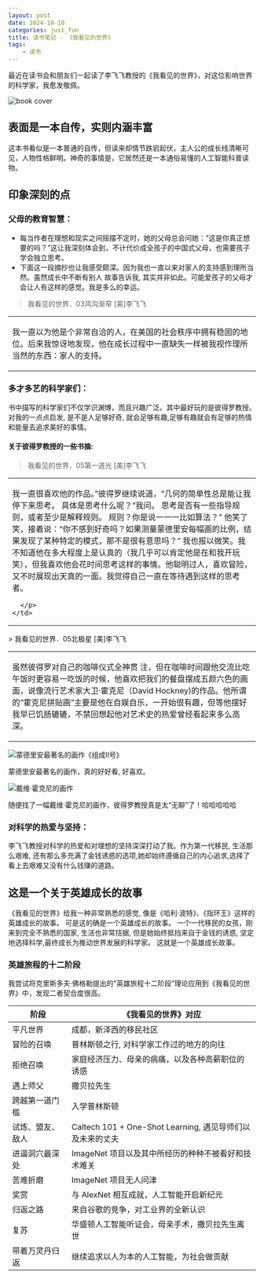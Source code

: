 ```yaml
---
layout: post
date: 2024-10-10
categories: just_fun
title: 读书笔记 - 《我看见的世界》
tags:
    - 读书
---
```



最近在读书会和朋友们一起读了李飞飞教授的《我看见的世界》，对这位影响世界的科学家，我愈发敬佩。


<img src="{{ site.baseurl }}/assets/blogimages/8.png" alt="book cover">

## 表面是一本自传，实则内涵丰富

这本书看似是一本普通的自传，但读来却情节跌宕起伏，主人公的成长线清晰可见，人物性格鲜明。神奇的事情是，它居然还是一本通俗易懂的人工智能科普读物。

## 印象深刻的点

### 父母的教育智慧： 
  * 每当作者在理想和现实之间摇摆不定时，她的父母总会问她：“这是你真正想要的吗？”这让我深刻体会到，不计代价成全孩子的中国式父母，也需要孩子学会独立思考。
  * 下面这一段摘抄也让我感受颇深。因为我也一直以来对家人的支持感到理所当然。虽然成长中不断有别人 故事告诉我, 其实并非如此。可能爱孩子的父母才会让人有这样的感觉。我是多么的幸运。
> 我看见的世界．03鸿沟渐窄 [美]李飞飞
<table>
  <tr>
    <td>
      <p>
我一直以为他是个非常自洽的人，在美国的社会秩序中拥有稳固的地位。后来我惊讶地发现，他在成长过程中一直缺失一样被我视作理所当然的东西：家人的支持。
      </p>
    </td>
  </tr>
</table>

### 多才多艺的科学家们： 

书中描写的科学家们不仅学识渊博，而且兴趣广泛。其中最好玩的是彼得罗教授。对我的一点点启发, 是不是人足够好奇, 就会足够有趣,足够有趣就会有足够的热情和能量去追求美好的事情。
#### 关于彼得罗教授的一些书摘:

> 我看见的世界．05第一道光 [美]李飞飞
<table>
  <tr>
    <td>
      <p>

我一直很喜欢他的作品。”彼得罗继续说道，“几何的简单性总是能让我停下来思考。
具体是思考什么呢？”我问。
思考是否有一些指导规则，或者至少是解释规则。
规则？你是说一一一比如算法？”
他笑了笑，接着说：“你不感到好奇吗？如果测量蒙德里安每幅画的比例，结果发现了某种特定的模式，那不是很有意思吗？”
我也报以微笑。我不知道他在多大程度上是认真的（我几乎可以肯定他是在和我开玩笑），但我喜欢他会花时间思考这样的事情。他聪明过人，喜欢冒险，又不时展现出天真的一面。我觉得自己一直在等待遇到这样的思考者。

      </p>
    </td>
  </tr>
</table>
> 我看见的世界．05北极星 [美]李飞飞
<table>
  <tr>
    <td>
      <p>
      虽然彼得罗对自己的咖啡仪式全神贯 注，但在咖啡时间跟他交流比吃午饭时更容易一吃饭的时候，他喜欢把我们的餐盘摆成五颜六色的画面，说像流行艺术家大卫·霍克尼（David Hockney)的作品。他所谓的“霍克尼拼贴画”主要是他在自娱自乐，一开始很有趣，但等他摆好我早已饥肠辘辘，不禁回想起他对艺术史的热爱曾经看起来多么高深。
      </p>
    </td>
  </tr>
</table>

<img src="{{ site.baseurl }}/assets/blogimages/10.png" alt="蒙德里安最著名的画作《组成Ⅱ号》">

蒙德里安最著名的画作，真的好好看, 好喜欢。

<img src="{{ site.baseurl }}/assets/blogimages/9.png" alt="戴维·霍克尼的画作">

随便找了一幅戴维·霍克尼的画作，彼得罗教授真是太“无聊”了！哈哈哈哈哈

### 对科学的热爱与坚持：
李飞飞教授对科学的热爱和对理想的坚持深深打动了我。作为第一代移民, 生活那么艰难, 还有那么多充满了金钱诱惑的选项,她却始终遵循自己的内心追求,选择了看上去艰难又没有什么钱赚的道路。

## 这是一个关于英雄成长的故事
《我看见的世界》给我一种非常熟悉的感觉, 像是《哈利·波特》、《指环王》这样的英雄成长的故事。
可是这的确是一个英雄成长的故事。
一个一代移民的女孩，刚来到完全不熟悉的国家, 生活也非常拮据, 但是她始终抵挡来自于金钱的诱惑, 坚定地选择科学,最终成长为推动世界发展的科学家。
这就是一个英雄成长故事。

### 英雄旅程的十二阶段

我尝试将克里斯多夫·佛格勒提出的“英雄旅程十二阶段”理论应用到《我看见的世界》中，发现二者契合度很高。

| 阶段 | 《我看见的世界》对应 |
|---|---|
| 平凡世界 | 成都，新泽西的移民社区 |
| 冒险的召唤 | 普林斯顿之行, 对科学家工作过的地方的向往 |
| 拒绝召唤 | 家庭经济压力、母亲的病痛，以及各种高薪职位的诱惑 |
| 遇上师父 | 撒贝拉先生 |
| 跨越第一道门槛 | 入学普林斯顿 |
| 试炼、盟友、敌人 | Caltech 101 + One-Shot Learning, 遇见导师们以及未来的丈夫 |
| 进逼洞穴最深处 | ImageNet 项目以及其中所经历的种种不被看好和技术难关 |
| 苦难折磨 | ImageNet 项目无人问津 |
| 奖赏 | 与 AlexNet 相互成就，人工智能开启新纪元 |
| 归返之路 | 来自谷歌的竞争，对工业界的全新认识 |
| 复苏 | 华盛顿人工智能听证会，母亲手术，撒贝拉先生离世 |
| 带着万灵丹归返 | 继续追求以人为本的人工智能，为社会做贡献 |









